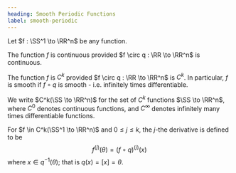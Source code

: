 ```yaml
---
heading: Smooth Periodic Functions
label: smooth-periodic
---
```


Let $f : \SS^1 \to \RR^n$ be any function.

The function $f$ is continuous provided $f \circ q : \RR \to \RR^n$ is continuous.

The function $f$ is $C^k$ provided $f \circ q : \RR \to \RR^n$ is $C^k$. In particular, $f$ is smooth if $f \circ q$ is smooth - i.e. infinitely times differentiable.

We write $C^k(\SS \to \RR^n)$ for the set of $C^k$ functions $\SS \to \RR^n$, where $C^0$ denotes continuous functions, and $C^{\infty}$ denotes infinitely many times differentiable functions.

For $f \in C^k(\SS^1 \to \RR^n)$ and $0 \leq j \leq k$, the $j$-the derivative is defined to be
$$
f^{(j)}(\theta) = (f \circ q)^{(j)} (x)
$$
where $x \in q^{-1}(\theta)$; that is $q(x) = [x] = \theta$.

